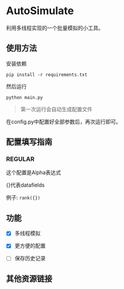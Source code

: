 # AutoSimulate

利用多线程实现的一个批量模拟的小工具。

## 使用方法

安装依赖

```shell
pip install -r requirements.txt
```

然后运行

```shell
python main.py
```

>第一次运行会自动生成配置文件

在config.py中配置好全部参数后，再次运行即可。

## 配置填写指南

### REGULAR

这个配置是Alpha表达式

{}代表datafields

例子: `rank({})`

## 功能

+ [x] 多线程模拟

+ [x] 更方便的配置

+ [ ] 保存历史记录

## 其他资源链接


